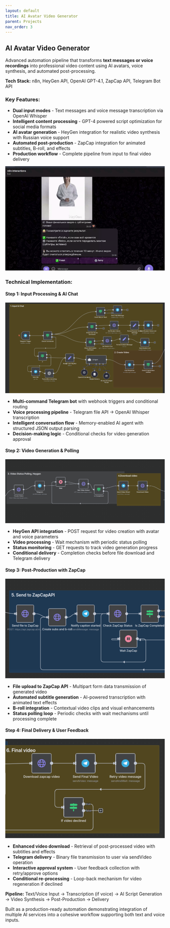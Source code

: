 ```yaml
---
layout: default
title: AI Avatar Video Generator
parent: Projects
nav_order: 3
---
```


## **AI Avatar Video Generator**

Advanced automation pipeline that transforms **text messages or voice recordings** into professional video content using AI avatars, voice synthesis, and automated post-processing.

**Tech Stack:** n8n, HeyGen API, OpenAI GPT-4.1, ZapCap API, Telegram Bot API

### Key Features:
- **Dual input modes** - Text messages and voice message transcription via OpenAI Whisper
- **Intelligent content processing** - GPT-4 powered script optimization for social media formats
- **AI avatar generation** - HeyGen integration for realistic video synthesis with Russian voice support
- **Automated post-production** - ZapCap integration for animated subtitles, B-roll, and effects
- **Production workflow** - Complete pipeline from input to final video delivery

![alt text](assets/ai_avatar_gen/avatar_gen_gif.gif)

### Technical Implementation:
#### Step 1: Input Processing & AI Chat
![alt text](assets/ai_avatar_gen/chat.png)
- **Multi-command Telegram bot** with webhook triggers and conditional routing
- **Voice processing pipeline** - Telegram file API → OpenAI Whisper transcription
- **Intelligent conversation flow** - Memory-enabled AI agent with structured JSON output parsing
- **Decision-making logic** - Conditional checks for video generation approval

#### Step 2: Video Generation & Polling
![alt text](assets/ai_avatar_gen/heygen.png)
- **HeyGen API integration** - POST request for video creation with avatar and voice parameters
- **Video processing** - Wait mechanism with periodic status polling
- **Status monitoring** - GET requests to track video generation progress
- **Conditional delivery** - Completion checks before file download and Telegram delivery

#### Step 3: Post-Production with ZapCap
![alt text](assets/ai_avatar_gen/zapcap.png)
- **File upload to ZapCap API** - Multipart form data transmission of generated video
- **Automated subtitle generation** - AI-powered transcription with animated text effects
- **B-roll integration** - Contextual video clips and visual enhancements
- **Status polling loop** - Periodic checks with wait mechanisms until processing complete

#### Step 4: Final Delivery & User Feedback
![alt text](assets/ai_avatar_gen/final.png)
- **Enhanced video download** - Retrieval of post-processed video with subtitles and effects
- **Telegram delivery** - Binary file transmission to user via sendVideo operation
- **Interactive approval system** - User feedback collection with retry/approve options
- **Conditional re-processing** - Loop-back mechanism for video regeneration if declined

**Pipeline:** Text/Voice Input → Transcription (if voice) → AI Script Generation → Video Synthesis → Post-Production → Delivery

Built as a production-ready automation demonstrating integration of multiple AI services into a cohesive workflow supporting both text and voice inputs.